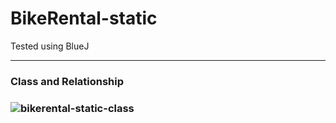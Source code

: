 # BikeRental-static
Tested using BlueJ
<hr />
<h3>Class and Relationship<h3/>

![bikerental-static-class](https://user-images.githubusercontent.com/43197293/45414945-354a1100-b69c-11e8-8330-359a283bba22.png)

